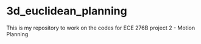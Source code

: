 # 3d_euclidean_planning
This is my repository to work on the codes for ECE 276B project 2 - Motion Planning
